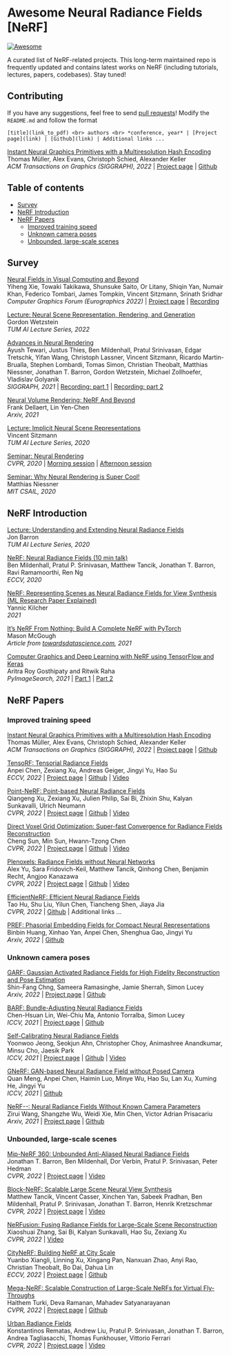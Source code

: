 # Awesome Neural Radiance Fields [NeRF]
[![Awesome](https://cdn.rawgit.com/sindresorhus/awesome/d7305f38d29fed78fa85652e3a63e154dd8e8829/media/badge.svg)](https://github.com/sindresorhus/awesome)

A curated list of NeRF-related projects. This long-term maintained repo is frequently updated and contains latest works on NeRF (including tutorials, lectures, papers, codebases). Stay tuned!


## Contributing
If you have any suggestions, feel free to send [pull requests](https://github.com/salykovaa/awesome-nerf/pulls)! Modify the `README.md` and follow the format
``` 
[title](link_to_pdf) <br> authors <br> *conference, year* | [Project page](link) | [Github](link) | Additional links ...
``` 

[Instant Neural Graphics Primitives with a Multiresolution Hash Encoding](https://arxiv.org/abs/2201.05989)
<br>
Thomas Müller, Alex Evans, Christoph Schied, Alexander Keller
<br>
*ACM Transactions on Graphics (SIGGRAPH), 2022* | [Project page](https://nvlabs.github.io/instant-ngp/) | [Github](https://github.com/NVlabs/instant-ngp)


## Table of contents
- [Survey](#survey)
- [NeRF Introduction](#nerf-introduction)
- [NeRF Papers](#nerf-papers)
  - [Improved training speed](#improved-training-speed)
  - [Unknown camera poses](#unknown-camera-poses)
  - [Unbounded, large-scale scenes](#unbounded,-large-scale-scenes)


## Survey
[Neural Fields in Visual Computing and Beyond](https://arxiv.org/abs/2111.11426) <br> Yiheng Xie, Towaki Takikawa, Shunsuke Saito, Or Litany, Shiqin Yan, Numair Khan, Federico Tombari, James Tompkin, Vincent Sitzmann, Srinath Sridhar <br> *Computer Graphics Forum (Eurographics 2022)* | [Project page](https://neuralfields.cs.brown.edu/) | [Recording](https://www.youtube.com/watch?v=hr2WQCs_P78)

[Lecture: Neural Scene Representation, Rendering, and Generation](https://www.youtube.com/watch?v=0KslwGsI9X8) <br> Gordon Wetzstein <br> *TUM AI Lecture Series, 2022*

[Advances in Neural Rendering](https://arxiv.org/abs/2111.05849) <br> Ayush Tewari, Justus Thies, Ben Mildenhall, Pratul Srinivasan, Edgar Tretschk, Yifan Wang, Christoph Lassner, Vincent Sitzmann, Ricardo Martin-Brualla, Stephen Lombardi, Tomas Simon, Christian Theobalt, Matthias Niessner, Jonathan T. Barron, Gordon Wetzstein, Michael Zollhoefer, Vladislav Golyanik <br> *SIGGRAPH, 2021* | [Recording: part 1](https://www.youtube.com/watch?v=otly9jcZ0Jg) | [Recording: part 2](https://www.youtube.com/watch?v=aboFl5ozImM)

[Neural Volume Rendering: NeRF And Beyond](https://arxiv.org/abs/2101.05204) <br> Frank Dellaert, Lin Yen-Chen <br> *Arxiv, 2021*

[Lecture: Implicit Neural Scene Representations](https://www.youtube.com/watch?v=__F9CCqbWQk) <br> Vincent Sitzmann <br> *TUM AI Lecture Series, 2020*

[Seminar: Neural Rendering](https://www.youtube.com/watch?v=LCTYRqW-ne8) <br> *CVPR, 2020* | [Morning session](https://www.youtube.com/watch?v=LCTYRqW-ne8) | [Afternoon session](https://www.youtube.com/watch?v=JlyGNvbGKB8)

[Seminar: Why Neural Rendering is Super Cool!](https://www.youtube.com/watch?v=-KGZmzP4P1I) <br> Matthias Niessner <br> *MIT CSAIL, 2020*


## NeRF Introduction
[Lecture: Understanding and Extending Neural Radiance Fields](https://www.youtube.com/watch?v=nRyOzHpcr4Q) <br> Jon Barron <br> *TUM AI Lecture Series, 2020*

[NeRF: Neural Radiance Fields (10 min talk)](https://www.youtube.com/watch?v=LRAqeM8EjOo) <br> Ben Mildenhall, Pratul P. Srinivasan, Matthew Tancik, Jonathan T. Barron, Ravi Ramamoorthi, Ren Ng <br> *ECCV, 2020*

[NeRF: Representing Scenes as Neural Radiance Fields for View Synthesis (ML Research Paper Explained)](https://www.youtube.com/watch?v=CRlN-cYFxTk) <br> Yannic Kilcher <br> *2021*

[It’s NeRF From Nothing: Build A Complete NeRF with PyTorch](https://towardsdatascience.com/its-nerf-from-nothing-build-a-vanilla-nerf-with-pytorch-7846e4c45666) <br> Mason McGough <br> *Article from [towardsdatascience.com](https://towardsdatascience.com), 2021*

[Computer Graphics and Deep Learning with NeRF using TensorFlow and Keras](https://pyimagesearch.com/2021/11/10/computer-graphics-and-deep-learning-with-nerf-using-tensorflow-and-keras-part-1/) <br> Aritra Roy Gosthipaty and Ritwik Raha <br> *PyImageSearch, 2021* | [Part 1](https://pyimagesearch.com/2021/11/10/computer-graphics-and-deep-learning-with-nerf-using-tensorflow-and-keras-part-1/) | [Part 2](https://pyimagesearch.com/2021/11/17/computer-graphics-and-deep-learning-with-nerf-using-tensorflow-and-keras-part-2/)


## NeRF Papers
### Improved training speed

[Instant Neural Graphics Primitives with a Multiresolution Hash Encoding](https://arxiv.org/abs/2201.05989) <br> Thomas Müller, Alex Evans, Christoph Schied, Alexander Keller <br> *ACM Transactions on Graphics (SIGGRAPH), 2022* | [Project page](https://nvlabs.github.io/instant-ngp/) | [Github](https://github.com/NVlabs/instant-ngp)

[TensoRF: Tensorial Radiance Fields](https://arxiv.org/abs/2203.09517) <br> Anpei Chen, Zexiang Xu, Andreas Geiger, Jingyi Yu, Hao Su <br> *ECCV, 2022* | [Project page](https://apchenstu.github.io/TensoRF/) | [Github](https://github.com/apchenstu/TensoRF) | [Video](https://www.youtube.com/watch?v=ujOMgaKV3lA)

[Point-NeRF: Point-based Neural Radiance Fields](https://arxiv.org/abs/2201.08845) <br> Qiangeng Xu, Zexiang Xu, Julien Philip, Sai Bi, Zhixin Shu, Kalyan Sunkavalli, Ulrich Neumann <br> *CVPR, 2022* | [Project page](https://xharlie.github.io/projects/project_sites/pointnerf/index.html) | [Github](https://github.com/Xharlie/pointnerf) | [Video](https://www.youtube.com/watch?v=zmR9j-4AebA)

[Direct Voxel Grid Optimization: Super-fast Convergence for Radiance Fields Reconstruction](https://arxiv.org/abs/2111.11215) <br> Cheng Sun, Min Sun, Hwann-Tzong Chen <br> *CVPR, 2022* | [Project page](https://sunset1995.github.io/dvgo/) | [Github](https://github.com/sunset1995/directvoxgo) | [Video](https://www.youtube.com/watch?v=gLmujfjRVGw)

[Plenoxels: Radiance Fields without Neural Networks](https://arxiv.org/abs/2112.05131) <br> Alex Yu, Sara Fridovich-Keil, Matthew Tancik, Qinhong Chen, Benjamin Recht, Angjoo Kanazawa <br> *CVPR, 2022* | [Project page](https://alexyu.net/plenoxels/) | [Github](https://github.com/sxyu/svox2) | [Video](https://www.youtube.com/watch?v=KCDd7UFO1d0)

[EfficientNeRF: Efficient Neural Radiance Fields](https://arxiv.org/abs/2206.00878) <br> Tao Hu, Shu Liu, Yilun Chen, Tiancheng Shen, Jiaya Jia <br> *CVPR, 2022* | [Github](https://github.com/dvlab-research/efficientnerf) | Additional links ...

[PREF: Phasorial Embedding Fields for Compact Neural Representations](https://arxiv.org/abs/2205.13524) <br> Binbin Huang, Xinhao Yan, Anpei Chen, Shenghua Gao, Jingyi Yu <br> *Arxiv, 2022* | [Github](https://github.com/hbb1/PREF)


### Unknown camera poses

[GARF: Gaussian Activated Radiance Fields for High Fidelity Reconstruction and Pose Estimation](https://arxiv.org/abs/2204.05735) <br> Shin-Fang Chng, Sameera Ramasinghe, Jamie Sherrah, Simon Lucey <br> *Arxiv, 2022* | [Project page](https://sfchng.github.io/garf/) | [Github](https://github.com/sfchng/Gaussian-Activated-Radiance-Fields)

[BARF: Bundle-Adjusting Neural Radiance Fields](https://arxiv.org/abs/2104.06405) <br> Chen-Hsuan Lin, Wei-Chiu Ma, Antonio Torralba, Simon Lucey <br> *ICCV, 2021* | [Project page](https://chenhsuanlin.bitbucket.io/bundle-adjusting-NeRF/) | [Github](https://github.com/chenhsuanlin/bundle-adjusting-NeRF)

[Self-Calibrating Neural Radiance Fields](https://arxiv.org/abs/2108.13826) <br> Yoonwoo Jeong, Seokjun Ahn, Christopher Choy, Animashree Anandkumar, Minsu Cho, Jaesik Park <br> *ICCV, 2021* | [Project page](https://postech-cvlab.github.io/SCNeRF/) | [Github](https://github.com/POSTECH-CVLab/SCNeRF) | [Video](https://www.youtube.com/watch?v=wsjx6geduvk)

[GNeRF: GAN-based Neural Radiance Field without Posed Camera](https://arxiv.org/abs/2103.15606) <br> Quan Meng, Anpei Chen, Haimin Luo, Minye Wu, Hao Su, Lan Xu, Xuming He, Jingyi Yu <br> *ICCV, 2021* | [Github](https://github.com/quan-meng/gnerf)

[NeRF--: Neural Radiance Fields Without Known Camera Parameters](https://arxiv.org/abs/2102.07064) <br> Zirui Wang, Shangzhe Wu, Weidi Xie, Min Chen, Victor Adrian Prisacariu <br> *Arxiv, 2021* | [Project page](https://nerfmm.active.vision/) | [Github](https://github.com/ActiveVisionLab/nerfmm)


### Unbounded, large-scale scenes

[Mip-NeRF 360: Unbounded Anti-Aliased Neural Radiance Fields](https://arxiv.org/abs/2111.12077) <br> Jonathan T. Barron, Ben Mildenhall, Dor Verbin, Pratul P. Srinivasan, Peter Hedman <br> *CVPR, 2022* | [Project page](https://jonbarron.info/mipnerf360/) | [Video](https://www.youtube.com/watch?v=zBSH-k9GbV4)

[Block-NeRF: Scalable Large Scene Neural View Synthesis](https://arxiv.org/abs/2202.05263) <br> Matthew Tancik, Vincent Casser, Xinchen Yan, Sabeek Pradhan, Ben Mildenhall, Pratul P. Srinivasan, Jonathan T. Barron, Henrik Kretzschmar <br> *CVPR, 2022* | [Project page](https://waymo.com/research/block-nerf/) | [Video](https://www.youtube.com/watch?v=6lGMCAzBzOQ)

[NeRFusion: Fusing Radiance Fields for Large-Scale Scene Reconstruction](https://arxiv.org/abs/2203.11283) <br> Xiaoshuai Zhang, Sai Bi, Kalyan Sunkavalli, Hao Su, Zexiang Xu <br> *CVPR, 2022* | [Video](https://www.youtube.com/watch?v=BfrYuDv179Y)

[CityNeRF: Building NeRF at City Scale](https://arxiv.org/abs/2112.05504) <br> Yuanbo Xiangli, Linning Xu, Xingang Pan, Nanxuan Zhao, Anyi Rao, Christian Theobalt, Bo Dai, Dahua Lin <br> *ECCV, 2022* | [Project page](https://city-super.github.io/citynerf/) | [Github](https://github.com/city-super/BungeeNeRF)

[Mega-NeRF: Scalable Construction of Large-Scale NeRFs for Virtual Fly-Throughs](https://arxiv.org/abs/2112.10703) <br> Haithem Turki, Deva Ramanan, Mahadev Satyanarayanan <br> *CVPR, 2022* | [Project page](https://meganerf.cmusatyalab.org/) | [Github](https://github.com/cmusatyalab/mega-nerf)

[Urban Radiance Fields](https://arxiv.org/abs/2111.14643) <br> Konstantinos Rematas, Andrew Liu, Pratul P. Srinivasan, Jonathan T. Barron, Andrea Tagliasacchi, Thomas Funkhouser, Vittorio Ferrari <br> *CVPR, 2022* | [Project page](https://urban-radiance-fields.github.io/) | [Video](https://www.youtube.com/watch?v=B973fam8Bag)
